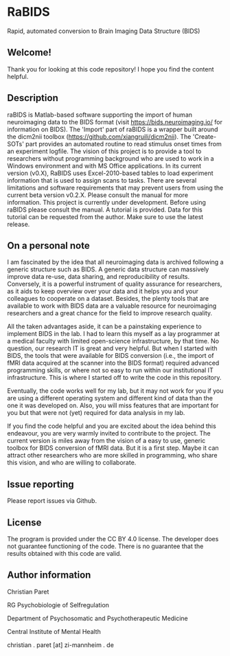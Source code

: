 # RaBIDS
Rapid, automated conversion to Brain Imaging Data Structure (BIDS) 

## Welcome!
Thank you for looking at this code repository! I hope you find the content helpful.

## Description
raBIDS is Matlab-based software supporting the import of human neuroimaging data to the BIDS format (visit https://bids.neuroimaging.io/ for information on BIDS). The 'Import' part of raBIDS is a wrapper built around the dicm2nii toolbox (https://github.com/xiangruili/dicm2nii). The 'Create-SOTs' part provides an automated routine to read stimulus onset times from an experiment logfile. The vision of this project is to provide a tool to researchers without programming background who are used to work in a Windows environment and with MS Office applications. In its current version (v0.X), RaBIDS uses Excel-2010-based tables to load experiment information that is used to assign scans to tasks.
There are several limitations and software requirements that may prevent users from using the current beta version v0.2.X. Please consult the manual for more information.
This project is currently under development. Before using raBIDS please consult the manual. A tutorial is provided. Data for this tutorial can be requested from the author.
Make sure to use the latest release.

## On a personal note
I am fascinated by the idea that all neuroimaging data is archived following a generic structure such as BIDS. A generic data structure can massively improve data re-use, data sharing, and reproducibility of results. Conversely, it is a powerful instrument of quality assurance for researchers, as it aids to keep overview over your data and it helps you and your colleagues to cooperate on a dataset. Besides, the plenty tools that are available to work with BIDS data are a valuable resource for neuroimaging researchers and a great chance for the field to improve research quality.

All the taken advantages aside, it can be a painstaking experience to implement BIDS in the lab. I had to learn this myself as a lay programmer at a medical faculty with limited open-science infrastructure, by that time. No question, our research IT is great and very helpful. But when I started with BIDS, the tools that were available for BIDS conversion (i.e., the import of fMRI data acquired at the scanner into the BIDS format) required advanced programming skills, or where not so easy to run within our institutional IT infrastructure. This is where I started off to write the code in this repository.

Eventually, the code works well for my lab, but it may not work for you if you are using a different operating system and different kind of data than the one it was developed on. Also, you will miss features that are important for you but that were not (yet) required for data analysis in my lab.

If you find the code helpful and you are excited about the idea behind this endeavour, you are very warmly invited to contribute to the project. The current version is miles away from the vision of a easy to use, generic toolbox for BIDS conversion of fMRI data. But it is a first step. Maybe it can attract other researchers who are more skilled in programming, who share this vision, and who are willing to collaborate.

## Issue reporting
Please report issues via Github.

## License
The program is provided under the CC BY 4.0 license. The developer does not guarantee functioning of the code. There is no guarantee that the results obtained with this code are valid.

## Author information
Christian Paret

RG Psychobiologie of Selfregulation

Department of Psychosomatic and Psychotherapeutic Medicine

Central Institute of Mental Health

christian . paret [at] zi-mannheim . de
